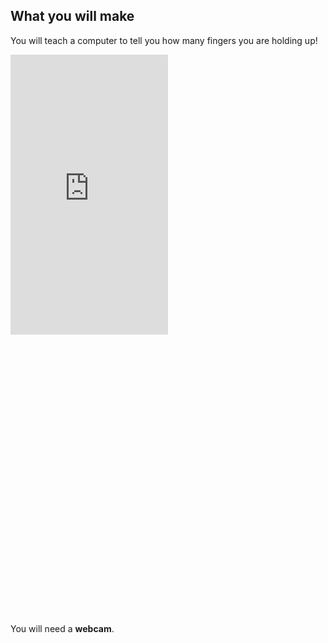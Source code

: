 ## What you will make

You will teach a computer to tell you how many fingers you are holding up!

<html>
  <div style="position: relative; overflow: hidden; padding-top: 177.78%;">
    <iframe style="position: absolute; top: 0; left: 0; right: 0; width: 50%; height: 50%; border: none;" src="https://www.youtube.com/embed/O00Pv7rN824?rel=0&cc_load_policy=1" allowfullscreen allow="accelerometer; autoplay; clipboard-write; encrypted-media; gyroscope; picture-in-picture; web-share">
    </iframe>
  </div>
</html>

You will need a **webcam**.
